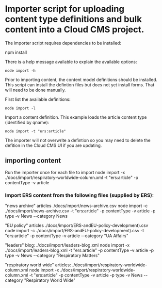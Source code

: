 # Importer script for uploading content type definitions and bulk content into a Cloud CMS project.

The importer script requires dependencies to be installed:

   npm install

There is a help message available to explain the available options:

    node import -h
    
Prior to importing content, the content model definitions should be installed.
This script can install the defintion files but does not yet install forms. That
will need to be done manually.

First list the available definitions:

    node import -l

Import a content definition. This example loads the article content type (identified by qname):

    node import -t "ers:article"

The importer will not overwrite a defintion so you may need to delete the defition in the Cloud CMS UI if you are updating.    

## importing content
Run the importer once for each file to import
node import -x ./docs/import/respiratory-worldwide-column.xml -t "ers:article" -p contentType -v article

### Import ERS content from the following files (supplied by ERS):

"news archive" articles
./docs/import/news-archive.csv
node import -c ./docs/import/news-archive.csv -t "ers:article" -p contentType -v article -p type -v News --category News

"EU policy" articles
./docs/import/ERS-andEU-policy-development).csv
node import -c ./docs/import/ERS-andEU-policy-development).csv -t "ers:article" -p contentType -v article --category "UA Affairs"

"leaders" blog:
./docs/import/leaders-blog.xml
node import -x ./docs/import/leaders-blog.xml -t "ers:article" -p contentType -v article -p type -v News --category "Respiratory Matters"

"respiratory world wide" articles:
./docs/import/respiratory-worldwide-column.xml
node import -x ./docs/import/respiratory-worldwide-column.xml -t "ers:article" -p contentType -v article -p type -v News --category "Respiratory World Wide"
